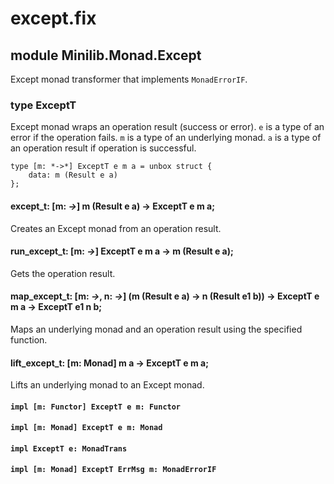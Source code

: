 # except.fix

## module Minilib.Monad.Except

Except monad transformer that implements `MonadErrorIF`.

### type ExceptT

Except monad wraps an operation result (success or error).
`e` is a type of an error if the operation fails.
`m` is a type of an underlying monad.
`a` is a type of an operation result if operation is successful.

```
type [m: *->*] ExceptT e m a = unbox struct {
    data: m (Result e a)
};
```
#### except_t: [m: *->*] m (Result e a) -> ExceptT e m a;

Creates an Except monad from an operation result.

#### run_except_t: [m: *->*] ExceptT e m a -> m (Result e a);

Gets the operation result.

#### map_except_t: [m: *->*, n: *->*] (m (Result e a) -> n (Result e1 b)) -> ExceptT e m a -> ExceptT e1 n b;

Maps an underlying monad and an operation result using the specified function.

#### lift_except_t: [m: Monad] m a -> ExceptT e m a;

Lifts an underlying monad to an Except monad.

#### `impl [m: Functor] ExceptT e m: Functor`

#### `impl [m: Monad] ExceptT e m: Monad`

#### `impl ExceptT e: MonadTrans`

#### `impl [m: Monad] ExceptT ErrMsg m: MonadErrorIF`

